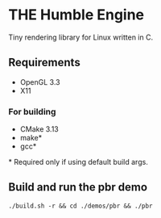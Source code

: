# THE Humble Engine
Tiny rendering library for Linux written in C.

## Requirements
- OpenGL 3.3
- X11

### For building
- CMake 3.13
- make*
- gcc*

\* Required only if using default build args.

## Build and run the pbr demo
`./build.sh -r && cd ./demos/pbr && ./pbr`

